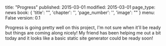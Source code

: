 title: "Progress"
published: 2015-03-01
modified: 2015-03-01
page_type: news
book: { 'title': "", 'chapter': '', 'page_number': '', 'image': "" }
menu: False
version: 0.1

Progress is going pretty well on this project, I'm not sure when it'll be ready but things are coming along nicely! My friend has been helping me out a bit today and it looks like a basic static site generator could be ready soon!
